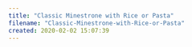 ```yaml
---
title: "Classic Minestrone with Rice or Pasta"
filename: "Classic-Minestrone-with-Rice-or-Pasta"
created: 2020-02-02 15:07:39
---
```

